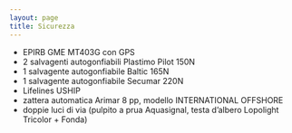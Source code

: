 ```yaml
---
layout: page
title: Sicurezza
---
```

* EPIRB GME MT403G con GPS
* 2 salvagenti autogonfiabili Plastimo Pilot 150N
* 1 salvagente autogonfiabile Baltic 165N
* 1 salvagente autogonfiabile Secumar 220N
* Lifelines USHIP
* zattera automatica Arimar 8 pp, modello INTERNATIONAL OFFSHORE
* doppie luci di via (pulpito a prua Aquasignal, testa d’albero Lopolight Tricolor + Fonda)
